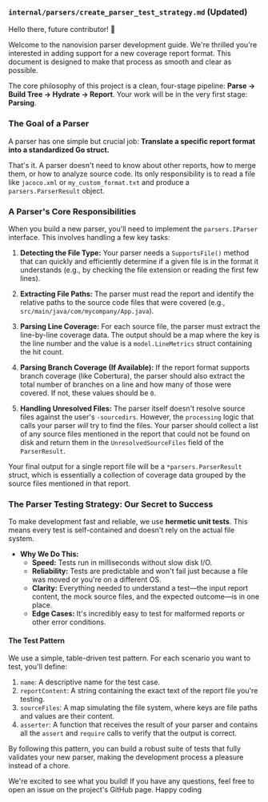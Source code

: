 ### `internal/parsers/create_parser_test_strategy.md` (Updated)

Hello there, future contributor! 👋

Welcome to the nanovision parser development guide. We're thrilled you're interested in adding support for a new coverage report format. This document is designed to make that process as smooth and clear as possible.

The core philosophy of this project is a clean, four-stage pipeline: **Parse -> Build Tree -> Hydrate -> Report**. Your work will be in the very first stage: **Parsing**.

### The Goal of a Parser

A parser has one simple but crucial job: **Translate a specific report format into a standardized Go struct.**

That's it. A parser doesn't need to know about other reports, how to merge them, or how to analyze source code. Its only responsibility is to read a file like `jacoco.xml` or `my_custom_format.txt` and produce a `parsers.ParserResult` object.

### A Parser's Core Responsibilities

When you build a new parser, you'll need to implement the `parsers.IParser` interface. This involves handling a few key tasks:

1.  **Detecting the File Type:** Your parser needs a `SupportsFile()` method that can quickly and efficiently determine if a given file is in the format it understands (e.g., by checking the file extension or reading the first few lines).

2.  **Extracting File Paths:** The parser must read the report and identify the relative paths to the source code files that were covered (e.g., `src/main/java/com/mycompany/App.java`).

3.  **Parsing Line Coverage:** For each source file, the parser must extract the line-by-line coverage data. The output should be a map where the key is the line number and the value is a `model.LineMetrics` struct containing the hit count.

4.  **Parsing Branch Coverage (If Available):** If the report format supports branch coverage (like Cobertura), the parser should also extract the total number of branches on a line and how many of those were covered. If not, these values should be `0`.

5.  **Handling Unresolved Files:** The parser itself doesn't resolve source files against the user's `-sourcedirs`. However, the `processing` logic that calls your parser *will* try to find the files. Your parser should collect a list of any source files mentioned in the report that could not be found on disk and return them in the `UnresolvedSourceFiles` field of the `ParserResult`.

Your final output for a single report file will be a `*parsers.ParserResult` struct, which is essentially a collection of coverage data grouped by the source files mentioned in that report.

### The Parser Testing Strategy: Our Secret to Success

To make development fast and reliable, we use **hermetic unit tests**. This means every test is self-contained and doesn't rely on the actual file system.

*   **Why We Do This:**
    *   **Speed:** Tests run in milliseconds without slow disk I/O.
    *   **Reliability:** Tests are predictable and won't fail just because a file was moved or you're on a different OS.
    *   **Clarity:** Everything needed to understand a test—the input report content, the mock source files, and the expected outcome—is in one place.
    *   **Edge Cases:** It's incredibly easy to test for malformed reports or other error conditions.

#### The Test Pattern

We use a simple, table-driven test pattern. For each scenario you want to test, you'll define:

1.  `name`: A descriptive name for the test case.
2.  `reportContent`: A string containing the exact text of the report file you're testing.
3.  `sourceFiles`: A map simulating the file system, where keys are file paths and values are their content.
4.  `asserter`: A function that receives the result of your parser and contains all the `assert` and `require` calls to verify that the output is correct.

By following this pattern, you can build a robust suite of tests that fully validates your new parser, making the development process a pleasure instead of a chore.

We're excited to see what you build! If you have any questions, feel free to open an issue on the project's GitHub page. Happy coding